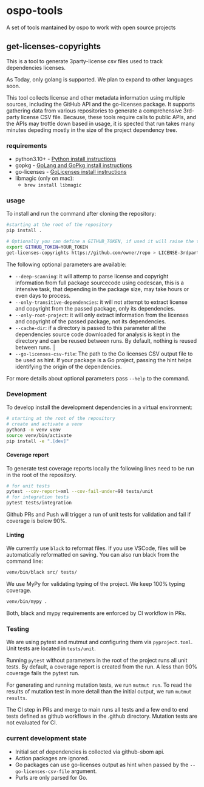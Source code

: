 # ospo-tools

A set of tools mantained by ospo to work with open source projects

## get-licenses-copyrights

This is a tool to generate 3party-license csv files used to track dependencies licenses.

As Today, only golang is supported. We plan to expand to other languages soon.

This tool collects license and other metadata information using multiple sources, including the GitHub API and the go-licenses package.
It supports gathering data from various repositories to generate a comprehensive 3rd-party license CSV file.
Because, these tools require calls to public APIs, and the APIs may trottle down based in usage, it is spected that run takes many minutes depeding mostly in the size of the project dependency tree.

### requirements

- python3.10+ - [Python install instructions](https://www.python.org/downloads/)
- gopkg - [GoLang and GoPkg install instructions](https://go.dev/doc/install)
- go-licenses - [GoLicenses install instructions](https://github.com/google/go-licenses?tab=readme-ov-file#installation)
- libmagic (only on mac):
  - `brew install libmagic`

### usage

To install and run the command after cloning the repository:

```bash
#starting at the root of the repository
pip install .

# Optionally you can define a GITHUB_TOKEN, if used it will raise the throttling threashold and maspeed up your generation calls to github APIs.
export GITHUB_TOKEN=YOUR_TOKEN
get-licenses-copyrights https://github.com/owner/repo > LICENSE-3rdparty.csv
```

The following optional parameters are available:

- `--deep-scanning`: it will attemp to parse license and copyright information from full package sourcecode using codescan, this is a intensive task, that depending in the package size, may take hours or even days to process.
- `--only-transitive-dependencies`: it will not attempt to extract license and copyright from the passed package, only its dependencies.
- `--only-root-project`: it will only extract information from the licenses and copyright of the passed package, not its dependencies.
- `--cache-dir`: if a directory is passed to this parameter all the dependencies source code downloaded for analysis is kept in the directory and can be reused between runs. By default, nothing is reused between runs.                                 │
- `--go-licenses-csv-file`: The path to the Go licenses CSV output file to be used as hint. If your package is a Go project, passing the hint helps identifying the origin of the dependencies.

For more details about optional parameters pass `--help` to the command.

### Development

To develop install the development dependencies in a virtual environment:

```bash
# starting at the root of the repository
# create and activate a venv
python3 -m venv venv
source venv/bin/activate
pip install -e ".[dev]"
```

#### Coverage report

To generate test coverage reports locally the following lines need to be run in the root of the repository.

```bash
# for unit tests
pytest --cov-report=xml --cov-fail-under=90 tests/unit
# for integration tests
pytest tests/integration
```

Github PRs and Push will trigger a run of unit tests for validation and fail if coverage is below 90%.

#### Linting

We currently use `black` to reformat files.
If you use VSCode, files will be automatically reformatted on saving. You can also run black from the command line:

```bash
venv/bin/black src/ tests/
```

We use MyPy for validating typing of the project. We keep 100% typing coverage.

```bash
venv/bin/mypy .
```

Both, black and mypy requirements are enforced by CI workflow in PRs.

### Testing

We are using pytest and mutmut and configuring them via `pyproject.toml`.
Unit tests are located in `tests/unit`.

Running `pytest` without parameters in the root of the project runs all unit tests.
By default, a coverage report is created from the run. 
A less than 90% coverage fails the pytest run.

For generating and running mutation tests, we run `mutmut run`.
To read the results of mutation test in more detail than the initial output, we run `mutmut results`.

The CI step in PRs and merge to main runs all tests and a few end to end tests defined as github workflows in the .github directory.
Mutation tests are not evaluated for CI.

### current development state

- Initial set of dependencies is collected via github-sbom api.
- Action packages are ignored.
- Go packages can use go-licenses output as hint when passed by the `--go-licenses-csv-file` argument.
- Purls are only parsed for Go.
